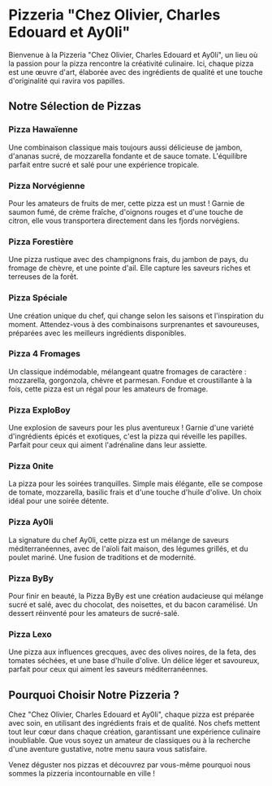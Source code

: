 # Pizzeria "Chez Olivier, Charles Edouard et Ay0li"

Bienvenue à la Pizzeria "Chez Olivier, Charles Edouard et Ay0li", un lieu où la passion pour la pizza rencontre la créativité culinaire. Ici, chaque pizza est une œuvre d'art, élaborée avec des ingrédients de qualité et une touche d'originalité qui ravira vos papilles.

## Notre Sélection de Pizzas

### Pizza Hawaïenne
Une combinaison classique mais toujours aussi délicieuse de jambon, d'ananas sucré, de mozzarella fondante et de sauce tomate. L'équilibre parfait entre sucré et salé pour une expérience tropicale.

### Pizza Norvégienne
Pour les amateurs de fruits de mer, cette pizza est un must ! Garnie de saumon fumé, de crème fraîche, d'oignons rouges et d'une touche de citron, elle vous transportera directement dans les fjords norvégiens.

### Pizza Forestière
Une pizza rustique avec des champignons frais, du jambon de pays, du fromage de chèvre, et une pointe d'ail. Elle capture les saveurs riches et terreuses de la forêt.

### Pizza Spéciale
Une création unique du chef, qui change selon les saisons et l'inspiration du moment. Attendez-vous à des combinaisons surprenantes et savoureuses, préparées avec les meilleurs ingrédients disponibles.

### Pizza 4 Fromages
Un classique indémodable, mélangeant quatre fromages de caractère : mozzarella, gorgonzola, chèvre et parmesan. Fondue et croustillante à la fois, cette pizza est un régal pour les amateurs de fromage.

### Pizza ExploBoy
Une explosion de saveurs pour les plus aventureux ! Garnie d'une variété d'ingrédients épicés et exotiques, c'est la pizza qui réveille les papilles. Parfait pour ceux qui aiment l'adrénaline dans leur assiette.

### Pizza 0nite
La pizza pour les soirées tranquilles. Simple mais élégante, elle se compose de tomate, mozzarella, basilic frais et d'une touche d'huile d'olive. Un choix idéal pour une soirée détente.

### Pizza Ay0li
La signature du chef Ay0li, cette pizza est un mélange de saveurs méditerranéennes, avec de l'aïoli fait maison, des légumes grillés, et du poulet mariné. Une fusion de traditions et de modernité.

### Pizza ByBy
Pour finir en beauté, la Pizza ByBy est une création audacieuse qui mélange sucré et salé, avec du chocolat, des noisettes, et du bacon caramélisé. Un dessert réinventé pour les amateurs de sucré-salé.

### Pizza Lexo
Une pizza aux influences grecques, avec des olives noires, de la feta, des tomates séchées, et une base d'huile d'olive. Un délice léger et savoureux, parfait pour ceux qui aiment les saveurs méditerranéennes.

## Pourquoi Choisir Notre Pizzeria ?

Chez "Chez Olivier, Charles Edouard et Ay0li", chaque pizza est préparée avec soin, en utilisant des ingrédients frais et de qualité. Nos chefs mettent tout leur cœur dans chaque création, garantissant une expérience culinaire inoubliable. Que vous soyez un amateur de classiques ou à la recherche d'une aventure gustative, notre menu saura vous satisfaire.

Venez déguster nos pizzas et découvrez par vous-même pourquoi nous sommes la pizzeria incontournable en ville !
